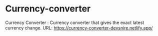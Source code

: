# Currency-converter
Currency Converter : Currency converter that gives the exact latest currency change.
URL: https://currency-converter-devsnire.netlify.app/
